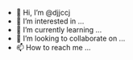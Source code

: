 - 👋 Hi, I’m @djjccj
- 👀 I’m interested in ...
- 🌱 I’m currently learning ...
- 💞️ I’m looking to collaborate on ...
- 📫 How to reach me ...

<!---
djjccj/djjccj is a ✨ special ✨ repository because its `README.md` (this file) appears on your GitHub profile.
You can click the Preview link to take a look at your changes.
--->
